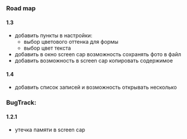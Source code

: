 ### Road map

#### 1.3
- добавить пункты в настройки:
    - выбор цветового оттенка для формы
    - выбор цвет текста
- добавить в окно screen cap возможность сохранять фото в файл
- добавить возможность в screen cap копировать содержимое

#### 1.4
- добавить список записей и возможность открывать несколько

### BugTrack:

#### 1.2.1

- утечка памяти в screen cap